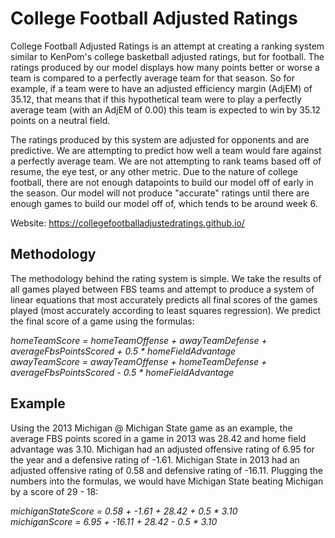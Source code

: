# College Football Adjusted Ratings
College Football Adjusted Ratings is an attempt at creating a ranking system similar to KenPom's college basketball adjusted ratings, but for football. 
The ratings produced by our model displays how many points better or worse a team is compared to a perfectly average team for that season. So for example, if 
a team were to have an adjusted efficiency margin (AdjEM) of 35.12, that means that if this hypothetical team were to play a perfectly average team 
(with an AdjEM of 0.00) this team is expected to win by 35.12 points on a neutral field. 

The ratings produced by this system are adjusted for opponents and are
predictive. We are attempting to predict how well a team would fare against a perfectly average team. We are not attempting to rank teams based off of resume, 
the eye test, or any other metric. Due to the nature of college football, there are not enough datapoints to build our model off of early in the season. Our model
will not produce "accurate" ratings until there are enough games to build our model off of, which tends to be around week 6.

Website: https://collegefootballadjustedratings.github.io/

## Methodology
The methodology behind the rating system is simple. We take the results of all games played between FBS teams and attempt to produce a system of linear 
equations that most accurately predicts all final scores of the games played (most accurately according to least squares regression). We predict the final 
score of a game using the formulas:

*homeTeamScore = homeTeamOffense + awayTeamDefense + averageFbsPointsScored + 0.5 * homeFieldAdvantage* <br/>
*awayTeamScore = awayTeamOffense + homeTeamDefense + averageFbsPointsScored - 0.5 * homeFieldAdvantage*

## Example
Using the 2013 Michigan @ Michigan State game as an example, the average FBS points scored in a game in 2013 was 28.42 and home field advantage was 3.10. Michigan 
had an adjusted offensive rating of 6.95 for the year and a defensive rating of -1.61. Michigan State in 2013 had an adjusted offensive rating of 0.58 and defensive 
rating of -16.11. Plugging the numbers into the formulas, we would have Michigan State beating Michigan by a score of 29 - 18:

*michiganStateScore = 0.58 + -1.61 + 28.42 + 0.5 * 3.10* <br/>
*michiganScore = 6.95 + -16.11 + 28.42 - 0.5 * 3.10*
